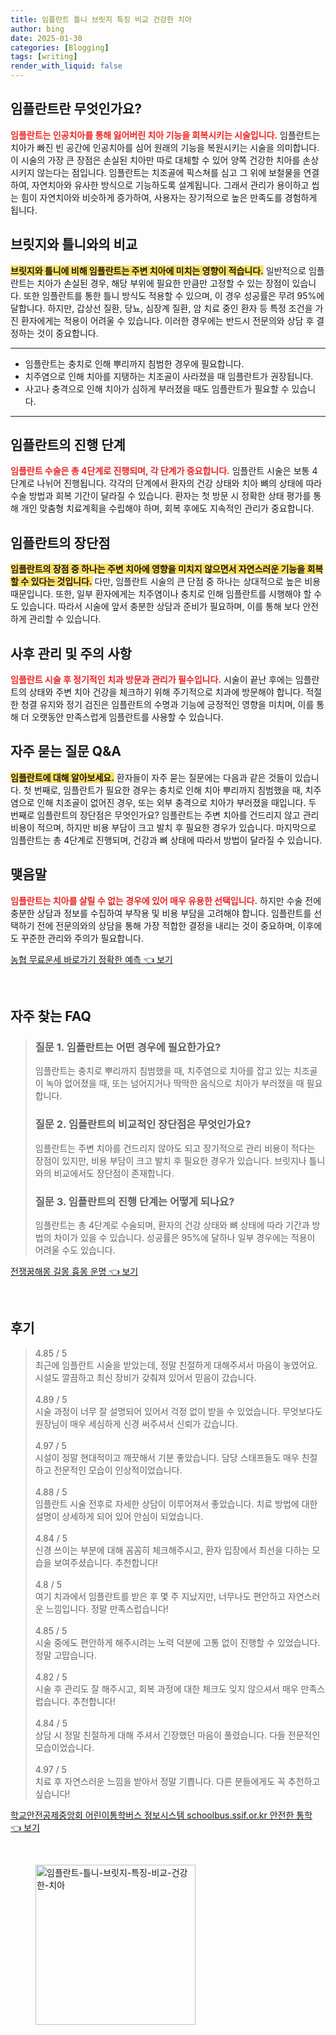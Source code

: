 ```yaml
---
title: 임플란트 틀니 브릿지 특징 비교 건강한 치아
author: bing
date: 2025-01-30
categories: [Blogging]
tags: [writing]
render_with_liquid: false
---
```



<h2 id='임플란트_소개'>임플란트란 무엇인가요?</h2>

<p><b><span style="color: #ee2323;">임플란트는 인공치아를 통해 잃어버린 치아 기능을 회복시키는 시술입니다.</span></b> 임플란트는 치아가 빠진 빈 공간에 인공치아를 심어 원래의 기능을 복원시키는 시술을 의미합니다. 이 시술의 가장 큰 장점은 손실된 치아만 따로 대체할 수 있어 양쪽 건강한 치아를 손상시키지 않는다는 점입니다. 임플란트는 치조골에 픽스쳐를 심고 그 위에 보철물을 연결하여, 자연치아와 유사한 방식으로 기능하도록 설계됩니다. 그래서 관리가 용이하고 씹는 힘이 자연치아와 비슷하게 증가하여, 사용자는 장기적으로 높은 만족도를 경험하게 됩니다.</p>

<h2 id='임플란트_비교'>브릿지와 틀니와의 비교</h2>

<p><b><span style="background-color: #ffe066;">브릿지와 틀니에 비해 임플란트는 주변 치아에 미치는 영향이 적습니다.</span></b> 일반적으로 임플란트는 치아가 손실된 경우, 해당 부위에 필요한 만큼만 고정할 수 있는 장점이 있습니다. 또한 임플란트를 통한 틀니 방식도 적용할 수 있으며, 이 경우 성공률은 무려 95%에 달합니다. 하지만, 갑상선 질환, 당뇨, 심장계 질환, 암 치료 중인 환자 등 특정 조건을 가진 환자에게는 적용이 어려울 수 있습니다. 이러한 경우에는 반드시 전문의와 상담 후 결정하는 것이 중요합니다.</p>

<hr />

<ul>
    <li>임플란트는 충치로 인해 뿌리까지 침범한 경우에 필요합니다.</li>
    <li>치주염으로 인해 치아를 지탱하는 치조골이 사라졌을 때 임플란트가 권장됩니다.</li>
    <li>사고나 충격으로 인해 치아가 심하게 부러졌을 때도 임플란트가 필요할 수 있습니다.</li>
</ul>

<hr />

<h2 id='임플란트_진행단계'>임플란트의 진행 단계</h2>

<p><b><span style="color: #ee2323;">임플란트 수술은 총 4단계로 진행되며, 각 단계가 중요합니다.</span></b> 임플란트 시술은 보통 4단계로 나뉘어 진행됩니다. 각각의 단계에서 환자의 건강 상태와 치아 뼈의 상태에 따라 수술 방법과 회복 기간이 달라질 수 있습니다. 환자는 첫 방문 시 정확한 상태 평가를 통해 개인 맞춤형 치료계획을 수립해야 하며, 회복 후에도 지속적인 관리가 중요합니다.</p>

<h2 id='임플란트_장단점'>임플란트의 장단점</h2>

<p><b><span style="background-color: #ffe066;">임플란트의 장점 중 하나는 주변 치아에 영향을 미치지 않으면서 자연스러운 기능을 회복할 수 있다는 것입니다.</span></b> 다만, 임플란트 시술의 큰 단점 중 하나는 상대적으로 높은 비용 때문입니다. 또한, 일부 환자에게는 치주염이나 충치로 인해 임플란트를 시행해야 할 수도 있습니다. 따라서 시술에 앞서 충분한 상담과 준비가 필요하며, 이를 통해 보다 안전하게 관리할 수 있습니다.</p>

<h2 id='임플란트_사후관리'>사후 관리 및 주의 사항</h2>

<p><b><span style="color: #ee2323;">임플란트 시술 후 정기적인 치과 방문과 관리가 필수입니다.</span></b> 시술이 끝난 후에는 임플란트의 상태와 주변 치아 건강을 체크하기 위해 주기적으로 치과에 방문해야 합니다. 적절한 청결 유지와 정기 검진은 임플란트의 수명과 기능에 긍정적인 영향을 미치며, 이를 통해 더 오랫동안 만족스럽게 임플란트를 사용할 수 있습니다.</p>

<h2 id='임플란트_자주_묻는_질문'>자주 묻는 질문 Q&A</h2>

<p><b><span style="background-color: #ffe066;">임플란트에 대해 알아보세요.</span></b> 환자들이 자주 묻는 질문에는 다음과 같은 것들이 있습니다. 첫 번째로, 임플란트가 필요한 경우는 충치로 인해 치아 뿌리까지 침범했을 때, 치주염으로 인해 치조골이 없어진 경우, 또는 외부 충격으로 치아가 부러졌을 때입니다. 두 번째로 임플란트의 장단점은 무엇인가요? 임플란트는 주변 치아를 건드리지 않고 관리 비용이 적으며, 하지만 비용 부담이 크고 발치 후 필요한 경우가 있습니다. 마지막으로 임플란트는 총 4단계로 진행되며, 건강과 뼈 상태에 따라서 방법이 달라질 수 있습니다.</p>

<h2 id='임플란트_결론'>맺음말</h2>

<p><b><span style="color: #ee2323;">임플란트는 치아를 살릴 수 없는 경우에 있어 매우 유용한 선택입니다.</span></b> 하지만 수술 전에 충분한 상담과 정보를 수집하여 부작용 및 비용 부담을 고려해야 합니다. 임플란트를 선택하기 전에 전문의와의 상담을 통해 가장 적합한 결정을 내리는 것이 중요하며, 이후에도 꾸준한 관리와 주의가 필요합니다.</p>


<p><a class="click-button" title="농협 무료운세 바로가기 정확한 예측" href="https://24nara.github.io/posts/%EB%86%8D%ED%98%91-%EB%AC%B4%EB%A3%8C%EC%9A%B4%EC%84%B8-%EB%B0%94%EB%A1%9C%EA%B0%80%EA%B8%B0-%EC%A0%95%ED%99%95%ED%95%9C-%EC%98%88%EC%B8%A1/" rel="dofollow">농협 무료운세 바로가기 정확한 예측 👈 보기</a></p><br>
<h2 id='자주_찾는_FAQ'>자주 찾는 FAQ</h2>
<div itemscope="" itemtype="https://schema.org/FAQPage"> 
<blockquote> 
<div itemscope="" itemprop="mainEntity" itemtype="https://schema.org/Question"> 
<h3 itemprop="name">질문 1. 임플란트는 어떤 경우에 필요한가요?</h3> 
<div itemscope="" itemprop="acceptedAnswer" itemtype="https://schema.org/Answer"> 
<span itemprop="text"> 
<p>임플란트는 충치로 뿌리까지 침범했을 때, 치주염으로 치아를 잡고 있는 치조골이 녹아 없어졌을 때, 또는 넘어지거나 딱딱한 음식으로 치아가 부러졌을 때 필요합니다.</p> 
</span> 
</div> 
</div> 

<div itemscope="" itemprop="mainEntity" itemtype="https://schema.org/Question"> 
<h3 itemprop="name">질문 2. 임플란트의 비교적인 장단점은 무엇인가요?</h3> 
<div itemscope="" itemprop="acceptedAnswer" itemtype="https://schema.org/Answer"> 
<span itemprop="text"> 
<p>임플란트는 주변 치아를 건드리지 않아도 되고 장기적으로 관리 비용이 적다는 장점이 있지만, 비용 부담이 크고 발치 후 필요한 경우가 있습니다. 브릿지나 틀니와의 비교에서도 장단점이 존재합니다.</p> 
</span> 
</div> 
</div> 

<div itemscope="" itemprop="mainEntity" itemtype="https://schema.org/Question"> 
<h3 itemprop="name">질문 3. 임플란트의 진행 단계는 어떻게 되나요?</h3> 
<div itemscope="" itemprop="acceptedAnswer" itemtype="https://schema.org/Answer"> 
<span itemprop="text"> 
<p>임플란트는 총 4단계로 수술되며, 환자의 건강 상태와 뼈 상태에 따라 기간과 방법의 차이가 있을 수 있습니다. 성공률은 95%에 달하나 일부 경우에는 적용이 어려울 수도 있습니다.</p> 
</span> 
</div> 
</div> 
</blockquote> 
</div>
<p><a class="click-button" title="전쟁꿈해몽 길몽 흉몽 운명" href="https://24nara.github.io/posts/%EC%A0%84%EC%9F%81%EA%BF%88%ED%95%B4%EB%AA%BD-%EA%B8%B8%EB%AA%BD-%ED%9D%89%EB%AA%BD-%EC%9A%B4%EB%AA%85/" rel="dofollow">전쟁꿈해몽 길몽 흉몽 운명 👈 보기</a></p><br>
<h2 id='후기'>후기</h2>
<div itemscope itemtype="https://schema.org/Product">
  <blockquote>
  <div itemprop="review" itemscope itemtype="https://schema.org/Review">
      <div itemprop="reviewRating" itemscope itemtype="https://schema.org/Rating"> <span itemprop="ratingValue">4.85</span> / <span itemprop="bestRating">5</span> </div>
      <span itemprop="reviewBody">최근에 임플란트 시술을 받았는데, 정말 친절하게 대해주셔서 마음이 놓였어요. 시설도 깔끔하고 최신 장비가 갖춰져 있어서 믿음이 갔습니다.</span>
  </div>
  <br>
  <div itemprop="review" itemscope itemtype="https://schema.org/Review">
      <div itemprop="reviewRating" itemscope itemtype="https://schema.org/Rating"> <span itemprop="ratingValue">4.89</span> / <span itemprop="bestRating">5</span> </div>
      <span itemprop="reviewBody">시술 과정이 너무 잘 설명되어 있어서 걱정 없이 받을 수 있었습니다. 무엇보다도 원장님이 매우 세심하게 신경 써주셔서 신뢰가 갔습니다.</span>
  </div>
  <br>
  <div itemprop="review" itemscope itemtype="https://schema.org/Review">
      <div itemprop="reviewRating" itemscope itemtype="https://schema.org/Rating"> <span itemprop="ratingValue">4.97</span> / <span itemprop="bestRating">5</span> </div>
      <span itemprop="reviewBody">시설이 정말 현대적이고 깨끗해서 기분 좋았습니다. 담당 스태프들도 매우 친절하고 전문적인 모습이 인상적이었습니다.</span>
  </div>
  <br>
  <div itemprop="review" itemscope itemtype="https://schema.org/Review">
      <div itemprop="reviewRating" itemscope itemtype="https://schema.org/Rating"> <span itemprop="ratingValue">4.88</span> / <span itemprop="bestRating">5</span> </div>
      <span itemprop="reviewBody">임플란트 시술 전후로 자세한 상담이 이루어져서 좋았습니다. 치료 방법에 대한 설명이 상세하게 되어 있어 안심이 되었습니다.</span>
  </div>
  <br>
  <div itemprop="review" itemscope itemtype="https://schema.org/Review">
      <div itemprop="reviewRating" itemscope itemtype="https://schema.org/Rating"> <span itemprop="ratingValue">4.84</span> / <span itemprop="bestRating">5</span> </div>
      <span itemprop="reviewBody">신경 쓰이는 부분에 대해 꼼꼼히 체크해주시고, 환자 입장에서 최선을 다하는 모습을 보여주셨습니다. 추천합니다!</span>
  </div>
  <br>
  <div itemprop="review" itemscope itemtype="https://schema.org/Review">
      <div itemprop="reviewRating" itemscope itemtype="https://schema.org/Rating"> <span itemprop="ratingValue">4.8</span> / <span itemprop="bestRating">5</span> </div>
      <span itemprop="reviewBody">여기 치과에서 임플란트를 받은 후 몇 주 지났지만, 너무나도 편안하고 자연스러운 느낌입니다. 정말 만족스럽습니다!</span>
  </div>
  <br>
  <div itemprop="review" itemscope itemtype="https://schema.org/Review">
      <div itemprop="reviewRating" itemscope itemtype="https://schema.org/Rating"> <span itemprop="ratingValue">4.85</span> / <span itemprop="bestRating">5</span> </div>
      <span itemprop="reviewBody">시술 중에도 편안하게 해주시려는 노력 덕분에 고통 없이 진행할 수 있었습니다. 정말 고맙습니다.</span>
  </div>
  <br>
  <div itemprop="review" itemscope itemtype="https://schema.org/Review">
      <div itemprop="reviewRating" itemscope itemtype="https://schema.org/Rating"> <span itemprop="ratingValue">4.82</span> / <span itemprop="bestRating">5</span> </div>
      <span itemprop="reviewBody">시술 후 관리도 잘 해주시고, 회복 과정에 대한 체크도 잊지 않으셔서 매우 만족스럽습니다. 추천합니다!</span>
  </div>
  <br>
  <div itemprop="review" itemscope itemtype="https://schema.org/Review">
      <div itemprop="reviewRating" itemscope itemtype="https://schema.org/Rating"> <span itemprop="ratingValue">4.84</span> / <span itemprop="bestRating">5</span> </div>
      <span itemprop="reviewBody">상담 시 정말 친절하게 대해 주셔서 긴장했던 마음이 풀렸습니다. 다들 전문적인 모습이었습니다.</span>
  </div>
  <br>
  <div itemprop="review" itemscope itemtype="https://schema.org/Review">
      <div itemprop="reviewRating" itemscope itemtype="https://schema.org/Rating"> <span itemprop="ratingValue">4.97</span> / <span itemprop="bestRating">5</span> </div>
      <span itemprop="reviewBody">치료 후 자연스러운 느낌을 받아서 정말 기쁩니다. 다른 분들에게도 꼭 추천하고 싶습니다!</span>
  </div>
  </blockquote>
</div>
<p><a class="click-button" title="학교안전공제중앙회 어린이통학버스 정보시스템 schoolbus.ssif.or.kr 안전한 통학" href="https://24nara.github.io/posts/%ED%95%99%EA%B5%90%EC%95%88%EC%A0%84%EA%B3%B5%EC%A0%9C%EC%A4%91%EC%95%99%ED%9A%8C-%EC%96%B4%EB%A6%B0%EC%9D%B4%ED%86%B5%ED%95%99%EB%B2%84%EC%8A%A4-%EC%A0%95%EB%B3%B4%EC%8B%9C%EC%8A%A4%ED%85%9C-schoolbus.ssif.or.kr-%EC%95%88%EC%A0%84%ED%95%9C-%ED%86%B5%ED%95%99/" rel="dofollow">학교안전공제중앙회 어린이통학버스 정보시스템 schoolbus.ssif.or.kr 안전한 통학 👈 보기</a></p><br>
<figure class="image"><img src="https://24nara.github.io/assets/img/thumbnail/임플란트-틀니-브릿지-특징-비교-건강한-치아.webp" alt="임플란트-틀니-브릿지-특징-비교-건강한-치아" width="256" height="256"></figure>
